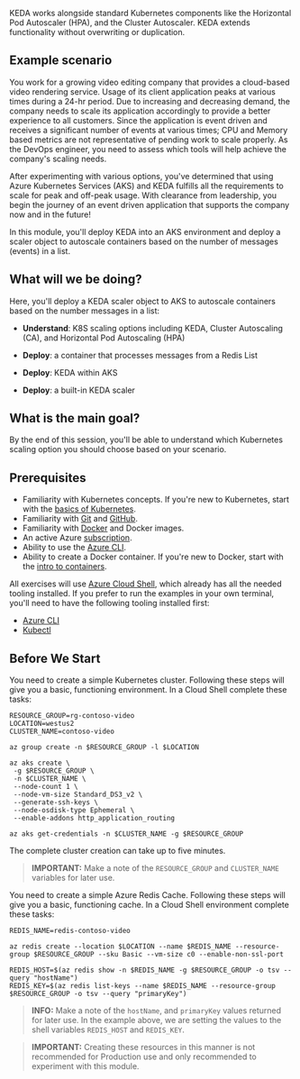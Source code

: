 KEDA works alongside standard Kubernetes components like the Horizontal Pod Autoscaler (HPA), and the Cluster Autoscaler. KEDA extends functionality without overwriting or duplication.

## Example scenario

You work for a growing video editing company that provides a cloud-based video rendering service.  Usage of its client application peaks at various times during a 24-hr period. Due to increasing and decreasing demand, the company needs to scale its application accordingly to provide a better experience to all customers. Since the application is event driven and receives a significant number of events at various times; CPU and Memory based metrics are not representative of pending work to scale properly. As the DevOps engineer, you need to assess which tools will help achieve the company's scaling needs.  

After experimenting with various options, you've determined that using Azure Kubernetes Services (AKS) and KEDA fulfills all the requirements to scale for peak and off-peak usage. With clearance from leadership, you begin the journey of an event driven application that supports the company now and in the future!

In this module, you'll deploy KEDA into an AKS environment and deploy a scaler object to autoscale containers based on the number of messages (events) in a list.

## What will we be doing?

Here, you'll deploy a KEDA scaler object to AKS to autoscale containers based on the number messages in a list:

* **Understand**: K8S scaling options including KEDA, Cluster Autoscaling (CA), and Horizontal Pod Autoscaling (HPA)

* **Deploy**: a container that processes messages from a Redis List

* **Deploy**: KEDA within AKS

* **Deploy**: a built-in KEDA scaler

## What is the main goal?

By the end of this session, you'll be able to understand which Kubernetes scaling option you should choose based on your scenario.

## Prerequisites

* Familiarity with Kubernetes concepts. If you're new to Kubernetes, start with the [basics of Kubernetes](/topic/what-is-kubernetes).
* Familiarity with [Git](/contribute/git-github-fundamentals) and [GitHub](https://github.com).
* Familiarity with [Docker](https://docker.com) and Docker images.
* An active Azure [subscription](/free/services/kubernetes-service).
* Ability to use the [Azure CLI](/azure/aks/kubernetes-walkthrough).
* Ability to create a Docker container. If you're new to Docker, start with the [intro to containers](/learn/modules/intro-to-containers).

All exercises will use [Azure Cloud Shell](/azure/cloud-shell/overview), which already has all the needed tooling installed. If you prefer to run the examples in your own terminal, you'll need to have the following tooling installed first:

* [Azure CLI](/azure/aks/kubernetes-walkthrough)
* [Kubectl](/azure/aks/kubernetes-walkthrough)

## Before We Start

You need to create a simple Kubernetes cluster. Following these steps will give you a basic, functioning environment. In a Cloud Shell complete these tasks:

```azure-cli
RESOURCE_GROUP=rg-contoso-video
LOCATION=westus2
CLUSTER_NAME=contoso-video

az group create -n $RESOURCE_GROUP -l $LOCATION

az aks create \
 -g $RESOURCE_GROUP \
 -n $CLUSTER_NAME \
 --node-count 1 \
 --node-vm-size Standard_DS3_v2 \
 --generate-ssh-keys \
 --node-osdisk-type Ephemeral \
 --enable-addons http_application_routing

az aks get-credentials -n $CLUSTER_NAME -g $RESOURCE_GROUP
```

The complete cluster creation can take up to five minutes.

> **IMPORTANT:** Make a note of the `RESOURCE_GROUP` and `CLUSTER_NAME` variables for later use.

You need to create a simple Azure Redis Cache. Following these steps will give you a basic, functioning cache. In a Cloud Shell environment complete these tasks:

```azure-cli
REDIS_NAME=redis-contoso-video

az redis create --location $LOCATION --name $REDIS_NAME --resource-group $RESOURCE_GROUP --sku Basic --vm-size c0 --enable-non-ssl-port

REDIS_HOST=$(az redis show -n $REDIS_NAME -g $RESOURCE_GROUP -o tsv --query "hostName")
REDIS_KEY=$(az redis list-keys --name $REDIS_NAME --resource-group $RESOURCE_GROUP -o tsv --query "primaryKey")
```

> **INFO:** Make a note of the `hostName`, and `primaryKey` values returned for later use. In the example above, we are setting the values to the shell variables `REDIS_HOST` and `REDIS_KEY`.

> **IMPORTANT:** Creating these resources in this manner is not recommended for Production use and only recommended to experiment with this module.

